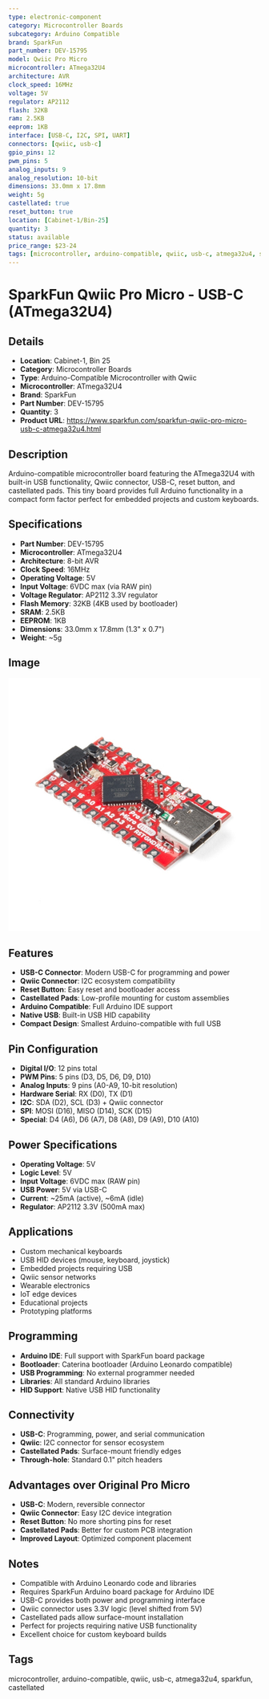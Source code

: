 ```yaml
---
type: electronic-component
category: Microcontroller Boards
subcategory: Arduino Compatible
brand: SparkFun
part_number: DEV-15795
model: Qwiic Pro Micro
microcontroller: ATmega32U4
architecture: AVR
clock_speed: 16MHz
voltage: 5V
regulator: AP2112
flash: 32KB
ram: 2.5KB
eeprom: 1KB
interface: [USB-C, I2C, SPI, UART]
connectors: [qwiic, usb-c]
gpio_pins: 12
pwm_pins: 5
analog_inputs: 9
analog_resolution: 10-bit
dimensions: 33.0mm x 17.8mm
weight: 5g
castellated: true
reset_button: true
location: [Cabinet-1/Bin-25]
quantity: 3
status: available
price_range: $23-24
tags: [microcontroller, arduino-compatible, qwiic, usb-c, atmega32u4, sparkfun, castellated]
---
```


# SparkFun Qwiic Pro Micro - USB-C (ATmega32U4)

## Details

- **Location**: Cabinet-1, Bin 25
- **Category**: Microcontroller Boards
- **Type**: Arduino-Compatible Microcontroller with Qwiic
- **Microcontroller**: ATmega32U4
- **Brand**: SparkFun
- **Part Number**: DEV-15795
- **Quantity**: 3
- **Product URL**: https://www.sparkfun.com/sparkfun-qwiic-pro-micro-usb-c-atmega32u4.html

## Description

Arduino-compatible microcontroller board featuring the ATmega32U4 with built-in USB functionality, Qwiic connector, USB-C, reset button, and castellated pads. This tiny board provides full Arduino functionality in a compact form factor perfect for embedded projects and custom keyboards.

## Specifications

- **Part Number**: DEV-15795
- **Microcontroller**: ATmega32U4
- **Architecture**: 8-bit AVR
- **Clock Speed**: 16MHz
- **Operating Voltage**: 5V
- **Input Voltage**: 6VDC max (via RAW pin)
- **Voltage Regulator**: AP2112 3.3V regulator
- **Flash Memory**: 32KB (4KB used by bootloader)
- **SRAM**: 2.5KB
- **EEPROM**: 1KB
- **Dimensions**: 33.0mm x 17.8mm (1.3" x 0.7")
- **Weight**: ~5g

## Image

![SparkFun Qwiic Pro Micro - USB-C (ATmega32U4)](../attachments/15795-pro-micro-c.jpg)

## Features

- **USB-C Connector**: Modern USB-C for programming and power
- **Qwiic Connector**: I2C ecosystem compatibility
- **Reset Button**: Easy reset and bootloader access
- **Castellated Pads**: Low-profile mounting for custom assemblies
- **Arduino Compatible**: Full Arduino IDE support
- **Native USB**: Built-in USB HID capability
- **Compact Design**: Smallest Arduino-compatible with full USB

## Pin Configuration

- **Digital I/O**: 12 pins total
- **PWM Pins**: 5 pins (D3, D5, D6, D9, D10)
- **Analog Inputs**: 9 pins (A0-A9, 10-bit resolution)
- **Hardware Serial**: RX (D0), TX (D1)
- **I2C**: SDA (D2), SCL (D3) + Qwiic connector
- **SPI**: MOSI (D16), MISO (D14), SCK (D15)
- **Special**: D4 (A6), D6 (A7), D8 (A8), D9 (A9), D10 (A10)

## Power Specifications

- **Operating Voltage**: 5V
- **Logic Level**: 5V
- **Input Voltage**: 6VDC max (RAW pin)
- **USB Power**: 5V via USB-C
- **Current**: ~25mA (active), ~6mA (idle)
- **Regulator**: AP2112 3.3V (500mA max)

## Applications

- Custom mechanical keyboards
- USB HID devices (mouse, keyboard, joystick)
- Embedded projects requiring USB
- Qwiic sensor networks
- Wearable electronics
- IoT edge devices
- Educational projects
- Prototyping platforms

## Programming

- **Arduino IDE**: Full support with SparkFun board package
- **Bootloader**: Caterina bootloader (Arduino Leonardo compatible)
- **USB Programming**: No external programmer needed
- **Libraries**: All standard Arduino libraries
- **HID Support**: Native USB HID functionality

## Connectivity

- **USB-C**: Programming, power, and serial communication
- **Qwiic**: I2C connector for sensor ecosystem
- **Castellated Pads**: Surface-mount friendly edges
- **Through-hole**: Standard 0.1" pitch headers

## Advantages over Original Pro Micro

- **USB-C**: Modern, reversible connector
- **Qwiic Connector**: Easy I2C device integration
- **Reset Button**: No more shorting pins for reset
- **Castellated Pads**: Better for custom PCB integration
- **Improved Layout**: Optimized component placement

## Notes

- Compatible with Arduino Leonardo code and libraries
- Requires SparkFun Arduino board package for Arduino IDE
- USB-C provides both power and programming interface
- Qwiic connector uses 3.3V logic (level shifted from 5V)
- Castellated pads allow surface-mount installation
- Perfect for projects requiring native USB functionality
- Excellent choice for custom keyboard builds

## Tags

microcontroller, arduino-compatible, qwiic, usb-c, atmega32u4, sparkfun, castellated
